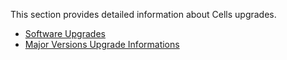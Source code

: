 This section provides detailed information about Cells upgrades.

- [Software Upgrades](../software-upgrades/)
- [Major Versions Upgrade Informations](../major-versions-upgrade-informations/)
